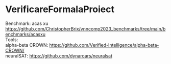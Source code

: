 # VerificareFormalaProiect

Benchmark: acas xu https://github.com/ChristopherBrix/vnncomp2023_benchmarks/tree/main/benchmarks/acasxu <br />
Tools: <br />
alpha-beta CROWN: https://github.com/Verified-Intelligence/alpha-beta-CROWN/ <br />
neuralSAT: https://github.com/dynaroars/neuralsat <br />


